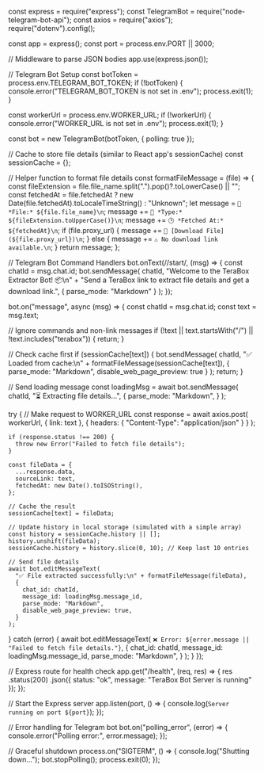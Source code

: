 const express = require("express");
const TelegramBot = require("node-telegram-bot-api");
const axios = require("axios");
require("dotenv").config();

const app = express();
const port = process.env.PORT || 3000;

// Middleware to parse JSON bodies
app.use(express.json());

// Telegram Bot Setup
const botToken = process.env.TELEGRAM_BOT_TOKEN;
if (!botToken) {
console.error("TELEGRAM_BOT_TOKEN is not set in .env");
process.exit(1);
}

const workerUrl = process.env.WORKER_URL;
if (!workerUrl) {
console.error("WORKER_URL is not set in .env");
process.exit(1);
}

const bot = new TelegramBot(botToken, { polling: true });

// Cache to store file details (similar to React app's sessionCache)
const sessionCache = {};

// Helper function to format file details
const formatFileMessage = (file) => {
const fileExtension = file.file_name.split(".").pop()?.toLowerCase() || "";
const fetchedAt = file.fetchedAt
? new Date(file.fetchedAt).toLocaleTimeString()
: "Unknown";
let message = `📄 *File:* ${file.file_name}\n`;
message += `📂 *Type:* ${fileExtension.toUpperCase()}\n`;
message += `🕒 *Fetched At:* ${fetchedAt}\n`;
if (file.proxy_url) {
message += `🔗 [Download File](${file.proxy_url})\n`;
} else {
message += `⚠️ No download link available.\n`;
}
return message;
};

// Telegram Bot Command Handlers
bot.onText(/\/start/, (msg) => {
const chatId = msg.chat.id;
bot.sendMessage(
chatId,
"Welcome to the TeraBox Extractor Bot! 📦\n" +
"Send a TeraBox link to extract file details and get a download link.",
{ parse_mode: "Markdown" }
);
});

bot.on("message", async (msg) => {
const chatId = msg.chat.id;
const text = msg.text;

// Ignore commands and non-link messages
if (!text || text.startsWith("/") || !text.includes("terabox")) {
return;
}

// Check cache first
if (sessionCache[text]) {
bot.sendMessage(
chatId,
"✅ Loaded from cache:\n" + formatFileMessage(sessionCache[text]),
{ parse_mode: "Markdown", disable_web_page_preview: true }
);
return;
}

// Send loading message
const loadingMsg = await bot.sendMessage(
chatId,
"⏳ Extracting file details...",
{
parse_mode: "Markdown",
}
);

try {
// Make request to WORKER_URL
const response = await axios.post(
workerUrl,
{ link: text },
{ headers: { "Content-Type": "application/json" } }
);

    if (response.status !== 200) {
      throw new Error("Failed to fetch file details");
    }

    const fileData = {
      ...response.data,
      sourceLink: text,
      fetchedAt: new Date().toISOString(),
    };

    // Cache the result
    sessionCache[text] = fileData;

    // Update history in local storage (simulated with a simple array)
    const history = sessionCache.history || [];
    history.unshift(fileData);
    sessionCache.history = history.slice(0, 10); // Keep last 10 entries

    // Send file details
    await bot.editMessageText(
      "✅ File extracted successfully:\n" + formatFileMessage(fileData),
      {
        chat_id: chatId,
        message_id: loadingMsg.message_id,
        parse_mode: "Markdown",
        disable_web_page_preview: true,
      }
    );

} catch (error) {
await bot.editMessageText(
`❌ Error: ${error.message || "Failed to fetch file details."}`,
{
chat_id: chatId,
message_id: loadingMsg.message_id,
parse_mode: "Markdown",
}
);
}
});

// Express route for health check
app.get("/health", (req, res) => {
res
.status(200)
.json({ status: "ok", message: "TeraBox Bot Server is running" });
});

// Start the Express server
app.listen(port, () => {
console.log(`Server running on port ${port}`);
});

// Error handling for Telegram bot
bot.on("polling_error", (error) => {
console.error("Polling error:", error.message);
});

// Graceful shutdown
process.on("SIGTERM", () => {
console.log("Shutting down...");
bot.stopPolling();
process.exit(0);
});
